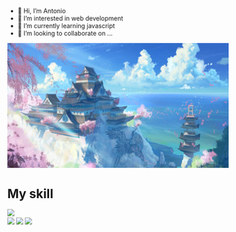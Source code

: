- 👋 Hi, I’m Antonio
- 👀 I’m interested in web development
- 🌱 I’m currently learning javascript
- 💞️ I’m looking to collaborate on ...
<!---- 📫 How to reach me ...--->
![Cover](https://github.com/Lokikun5/Lokikun5/blob/main/Japan_Temple_Scenery_Anime_Manga_Wallpapers_freecomputerdesktopwallpaper_1920.jpg)

<h1>My skill </h1> 

<p align="center <img src="https://img.shields.io/badge/html5%20-%23E34F26.svg?&style=for-the-badge&logo=html5&logoColor=white"/> <img src="https://img.shields.io/badge/css3%20-%231572B6.svg?&style=for-the-badge&logo=css3&logoColor=white"/><br>
 <img src="https://img.shields.io/badge/node.js%20-%2343853D.svg?&style=for-the-badge&logo=node.js&logoColor=white"/> <img src="https://img.shields.io/badge/javascript%20-%23323330.svg?&style=for-the-badge&logo=javascript&logoColor=%23F7DF1E"/> <img src="https://img.shields.io/badge/git%20-%23F05033.svg?&style=for-the-badge&logo=git&logoColor=white"/> <br><br>
</p>
